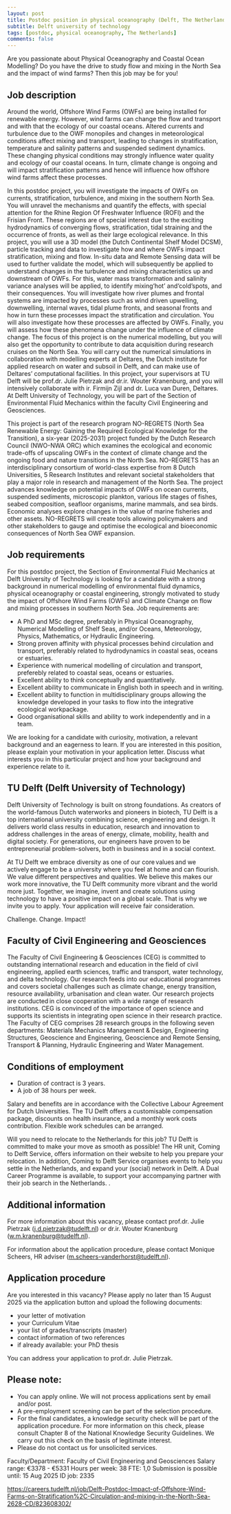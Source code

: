 ```yaml
---
layout: post
title: Postdoc position in physical oceanography (Delft, The Netherlands)
subtitle: Delft university of technology
tags: [postdoc, physical oceanography, The Netherlands]
comments: false
---
```



Are you passionate about Physical Oceanography and Coastal Ocean Modelling? Do you have the drive to study flow and mixing in the North Sea and the impact of wind farms? Then this job may be for you!

 

## Job description

Around the world, Offshore Wind Farms (OWFs) are being installed for renewable energy. However, wind farms can change the flow and transport and with that the ecology of our coastal oceans. Altered currents and turbulence due to the OWF monopiles and changes in meteorological conditions affect mixing and transport, leading to changes in stratification, temperature and salinity patterns and suspended sediment dynamics. These changing physical conditions may strongly influence water quality and ecology of our coastal oceans. In turn, climate change is ongoing and will impact stratification patterns and hence will influence how offshore wind farms affect these processes.

 

In this postdoc project, you will investigate the impacts of OWFs on currents, stratification, turbulence, and mixing in the southern North Sea. You will unravel the mechanisms and quantify the effects, with special attention for the Rhine Region Of Freshwater Influence (ROFI) and the Frisian Front. These regions are of special interest due to the exciting hydrodynamics of converging flows, stratification, tidal straining and the occurrence of fronts, as well as their large ecological relevance. In this project, you will use a 3D model (the Dutch Continental Shelf Model DCSM), particle tracking and data to investigate how and where OWFs impact stratification, mixing and flow. In-situ data and Remote Sensing data will be used to further validate the model, which will subsequently be applied to understand changes in the turbulence and mixing characteristics up and downstream of OWFs. For this, water mass transformation and salinity variance analyses will be applied, to identify mixing‘hot’ and‘cold’spots, and their consequences. You will investigate how river plumes and frontal systems are impacted by processes such as wind driven upwelling, downwelling, internal waves, tidal plume fronts, and seasonal fronts and how in turn these processes impact the stratification and circulation. You will also investigate how these processes are affected by OWFs. Finally, you will assess how these phenomena change under the influence of climate change. The focus of this project is on the numerical modelling, but you will also get the opportunity to contribute to data acquisition during research cruises on the North Sea. You will carry out the numerical simulations in collaboration with modelling experts at Deltares, the Dutch institute for applied research on water and subsoil in Delft, and can make use of Deltares’ computational facilities. In this project, your supervisors at TU Delft will be prof.dr. Julie Pietrzak and dr.ir. Wouter Kranenburg, and you will intensively collaborate with ir. Firmijn Zijl and dr. Luca van Duren, Deltares. At Delft University of Technology, you will be part of the Section of Environmental Fluid Mechanics within the faculty Civil Engineering and Geosciences.

 

This project is part of the research program NO-REGRETS (North Sea Renewable Energy: Gaining the Required Ecological Knowledge for the Transition), a six-year (2025-2031) project funded by the Dutch Research Council (NWO-NWA ORC) which examines the ecological and economic trade-offs of upscaling OWFs in the context of climate change and the ongoing food and nature transitions in the North Sea. NO-REGRETS has an interdisciplinary consortium of world-class expertise from 8 Dutch Universities, 5 Research Institutes and relevant societal stakeholders that play a major role in research and management of the North Sea. The project advances knowledge on potential impacts of OWFs on ocean currents, suspended sediments, microscopic plankton, various life stages of fishes, seabed composition, seafloor organisms, marine mammals, and sea birds. Economic analyses explore changes in the value of marine fisheries and other assets. NO-REGRETS will create tools allowing policymakers and other stakeholders to gauge and optimise the ecological and bioeconomic consequences of North Sea OWF expansion.

 

## Job requirements 

For this postdoc project, the Section of Environmental Fluid Mechanics at Delft University of Technology is looking for a candidate with a strong background in numerical modelling of environmental fluid dynamics, physical oceanography or coastal engineering, strongly motivated to study the impact of Offshore Wind Farms (OWFs) and Climate Change on flow and mixing processes in southern North Sea. Job requirements are:

* A PhD and MSc degree, preferably in Physical Oceanography, Numerical Modelling of Shelf Seas, and/or Oceans, Meteorology, Physics, Mathematics, or Hydraulic Engineering.
* Strong proven affinity with physical processes behind circulation and transport, preferably related to hydrodynamics in coastal seas, oceans or estuaries.
* Experience with numerical modelling of circulation and transport, preferebly related to coastal seas, oceans or estuaries.
* Excellent ability to think conceptually and quantitatively.
* Excellent ability to communicate in English both in speech and in writing.
* Excellent ability to function in multidisciplinary groups allowing the knowledge developed in your tasks to flow into the integrative ecological workpackage.
* Good organisational skills and ability to work independently and in a team.

 

We are looking for a candidate with curiosity, motivation, a relevant background and an eagerness to learn. If you are interested in this position, please explain your motivation in your application letter. Discuss what interests you in this particular project and how your background and experience relate to it.

 

## TU Delft (Delft University of Technology) 

Delft University of Technology is built on strong foundations. As creators of the world-famous Dutch waterworks and pioneers in biotech, TU Delft is a top international university combining science, engineering and design. It delivers world class results in education, research and innovation to address challenges in the areas of energy, climate, mobility, health and digital society. For generations, our engineers have proven to be entrepreneurial problem-solvers, both in business and in a social context. 

 

At TU Delft we embrace diversity as one of our core values and we actively engage to be a university where you feel at home and can flourish. We value different perspectives and qualities. We believe this makes our work more innovative, the TU Delft community more vibrant and the world more just. Together, we imagine, invent and create solutions using technology to have a positive impact on a global scale. That is why we invite you to apply. Your application will receive fair consideration. 

 

Challenge. Change. Impact! 

 

## Faculty of Civil Engineering and Geosciences 

The Faculty of Civil Engineering & Geosciences (CEG) is committed to outstanding international research and education in the field of civil engineering, applied earth sciences, traffic and transport, water technology, and delta technology. Our research feeds into our educational programmes and covers societal challenges such as climate change, energy transition, resource availability, urbanisation and clean water. Our research projects are conducted in close cooperation with a wide range of research institutions. CEG is convinced of the importance of open science and supports its scientists in integrating open science in their research practice. The Faculty of CEG comprises 28 research groups in the following seven departments: Materials Mechanics Management & Design, Engineering Structures, Geoscience and Engineering, Geoscience and Remote Sensing, Transport & Planning, Hydraulic Engineering and Water Management.

 


## Conditions of employment 

* Duration of contract is 3 years.
* A job of 38 hours per week. 

Salary and benefits are in accordance with the Collective Labour Agreement for Dutch Universities. The TU Delft offers a customisable compensation package, discounts on health insurance, and a monthly work costs contribution. Flexible work schedules can be arranged. 


Will you need to relocate to the Netherlands for this job? TU Delft is committed to make your move as smooth as possible! The HR unit, Coming to Delft Service, offers information on their website to help you prepare your relocation. In addition, Coming to Delft Service organises events to help you settle in the Netherlands, and expand your (social) network in Delft. A Dual Career Programme is available, to support your accompanying partner with their job search in the Netherlands.  . 

 

## Additional information

For more information about this vacancy, please contact prof.dr. Julie Pietrzak (j.d.pietrzak@tudelft.nl) or dr.ir. Wouter Kranenburg (w.m.kranenburg@tudelft.nl).

 

For information about the application procedure, please contact Monique Scheers, HR adviser (m.scheers-vanderhorst@tudelft.nl).


## Application procedure

Are you interested in this vacancy? Please apply no later than 15 August 2025 via the application button and upload the following documents:

* your letter of motivation
* your Curriculum Vitae
* your list of grades/transcripts (master)
* contact information of two references
* if already available: your PhD thesis

You can address your application to prof.dr. Julie Pietrzak.


## Please note:

* You can apply online. We will not process applications sent by email and/or post. 
* A pre-employment screening can be part of the selection procedure.
* For the final candidates, a knowledge security check will be part of the application procedure. For more information on this check, please consult Chapter 8 of the National Knowledge Security Guidelines. We carry out this check on the basis of legitimate interest.
* Please do not contact us for unsolicited services.

Faculty/Department:  Faculty of Civil Engineering and Geosciences
Salary range:  €3378 - €5331
Hours per week:  38
FTE:  1,0
Submission is possible until:  15 Aug 2025
ID job:  2335

https://careers.tudelft.nl/job/Delft-Postdoc-Impact-of-Offshore-Wind-Farms-on-Stratification%2C-Circulation-and-mixing-in-the-North-Sea-2628-CD/823608302/

